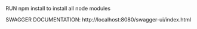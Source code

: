 RUN npm install to install all node modules

SWAGGER DOCUMENTATION:
http://localhost:8080/swagger-ui/index.html